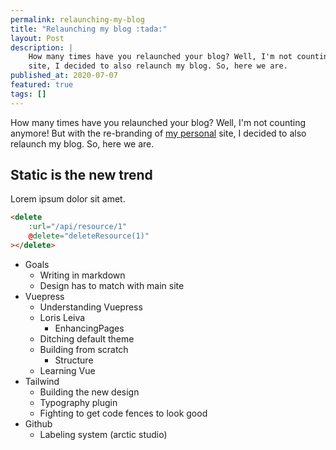 ```yaml
---
permalink: relaunching-my-blog
title: "Relaunching my blog :tada:"
layout: Post
description: |
    How many times have you relaunched your blog? Well, I'm not counting anymore! But with the re-branding of my personal
    site, I decided to also relaunch my blog. So, here we are.
published_at: 2020-07-07
featured: true
tags: []
---
```


How many times have you relaunched your blog? Well, I'm not counting anymore! But with the re-branding of
[my personal](https://axel.pardemann.me) site, I decided to also relaunch my blog. So, here we are.

<!-- more -->

## Static is the new trend 

Lorem ipsum dolor sit amet.

```html
<delete
    :url="/api/resource/1"
    @delete="deleteResource(1)"
></delete>
```

- Goals
    - Writing in markdown
    - Design has to match with main site
- Vuepress
    - Understanding Vuepress
    - Loris Leiva
        - EnhancingPages
    - Ditching default theme
    - Building from scratch
        - Structure
    - Learning Vue
- Tailwind
    - Building the new design
    - Typography plugin
    - Fighting to get code fences to look good
- Github
    - Labeling system (arctic studio)
